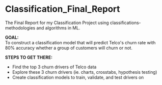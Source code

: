 # Classification_Final_Report
The Final Report for my Classification Project using classifications-methodologies and algorithms in ML.

<b>GOAL:</b><br>
 To construct a classification model that will predict Telco's churn rate with 80% accuracy whether a group of customers will churn or not.
 
 
 <b>STEPS TO GET THERE:</b><br>
 - Find the top 3 churn drivers of Telco data
 - Explore these 3 churn drivers
     (ie. charts, crosstabs, hypothesis testing)
 - Create classification models to train, validate, and test drivers on
